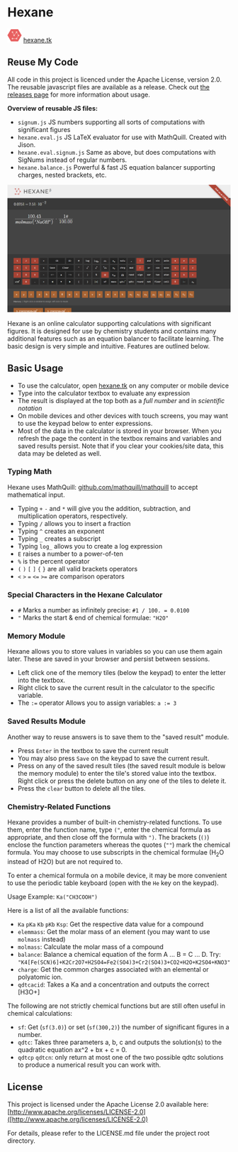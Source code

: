# Hexane

![Logo](https://raw.githubusercontent.com/sxyu/Hexane/master/favicon-32x32.png)	
[hexane.tk](http://hexane.tk)

## Reuse My Code

All code in this project is licenced under the Apache License, version 2.0.
The reusable javascript files are available as a release. Check out [the releases page](https://github.com/sxyu/Hexane/releases) for more information about usage.

**Overview of reusable JS files:**

- `signum.js` JS numbers supporting all sorts of computations with significant figures
- `hexane.eval.js` JS LaTeX evaluator for use with MathQuill. Created with Jison.
- `hexane.eval.signum.js` Same as above, but does computations with SigNums instead of regular numbers.
- `hexane.balance.js` Powerful & fast JS equation balancer supporting charges, nested brackets, etc.

![Screenshot](https://raw.githubusercontent.com/sxyu/Hexane/master/img/screenshot.png)	


Hexane is an online calculator supporting calculations with significant figures. It is designed for use by chemistry students and contains many additional features such as an equation balancer to facilitate learning. The basic design is very simple and intuitive. Features are outlined below.

## Basic Usage

- To use the calculator, open [hexane.tk](http://hexane.tk) on any computer or mobile device
- Type into the calculator textbox to evaluate any expression
- The result is displayed at the top both as a *full number* and in *scientific notation*
- On mobile devices and other devices with touch screens, you may want to use the keypad below to enter expressions.
- Most of the data in the calculator is stored in your browser. When you refresh the page the content in the textbox remains and variables and saved results persist. Note that if you clear your cookies/site data, this data may be deleted as well.

### Typing Math

Hexane uses MathQuill: [github.com/mathquill/mathquill](github.com/mathquill/mathquill) to accept mathematical input.

- Typing `+` `-` and `*` will give you the addition, subtraction, and multiplication operators, respectively. 
- Typing `/` allows you to insert a fraction
- Typing `^` creates an exponent
- Typing `_` creates a subscript
- Typing `log_` allows you to create a log expression
- `E` raises a number to a power-of-ten
- `%` is the percent operator
- `(` `)` `[` `]` `{` `}` are all valid brackets operators
- `<` `>` `=` `<=` `>=` are comparison operators

### Special Characters in the Hexane Calculator
- `#` Marks a number as infinitely precise: `#1 / 100. = 0.0100` 
- `"` Marks the start & end of chemical formulae: `"H2O"`

### Memory Module

Hexane allows you to store values in variables so you can use them again later. These are saved in your browser and persist between sessions. 
- Left click one of the memory tiles (below the keypad) to enter the letter into the textbox. 
- Right click to save the current result in the calculator to the specific variable. 
- The `:=` operator Allows you to assign variables: `a := 3`

### Saved Results Module

Another way to reuse answers is to save them to the "saved result" module.
- Press `Enter` in the textbox to save the current result
- You may also press `Save` on the keypad to save the current result.
- Press on any of the saved result tiles (the saved result module is below the memory module) to enter the tile's stored value into the textbox. Right click or press the delete button on any one of the tiles to delete it. 
- Press the `clear` button to delete all the tiles.

### Chemistry-Related Functions

Hexane provides a number of built-in chemistry-related functions. To use them, enter the function name, type `("`, enter the chemical formula as appropriate, and then close off the
formula with `")`. The brackets (`()`) enclose the function parameters whereas the quotes (`""`) mark the chemical formula. You may choose to use subscripts in the chemical formulae (H<sub>2</sub>O instead of H2O) but are not required to.

To enter a chemical formula on a mobile device, it may be more convenient to use the periodic table keyboard (open with the `He` key on the keypad).

Usage Example: `Ka("CH3COOH")`

Here is a list of all the available functions:
- `Ka` `pKa` `Kb` `pKb` `Ksp`: Get the respective data value for a compound
- `elemmass`: Get the molar mass of an element (you may want to use `molmass` instead)
- `molmass`: Calculate the molar mass of a compound
- `balance`: Balance a chemical equation of the form A ... B = C ... D. 
Try: `"K4[Fe(SCN)6]+K2Cr2O7+H2SO4=Fe2(SO4)3+Cr2(SO4)3+CO2+H2O+K2SO4+KNO3"`
- `charge`: Get the common charges associated with an elemental or polyatomic ion.
- `qdtcacid`: Takes a Ka and a concentration and outputs the correct [H3O+]

The following are not strictly chemical functions but are still often useful in chemical calculations:
- `sf`: Get (`sf(3.0)`) or set (`sf(300,2)`) the number of significant figures in a number.
- `qdtc`: Takes three parameters a, b, c and outputs the solution(s) to the quadratic equation ax^2 + bx + c = 0.
- `qdtcp` `qdtcn`: only return at most one of the two possible qdtc solutions to produce a numerical result you can work with.

## License

This project is licensed under the Apache License 2.0 available here:
[http://www.apache.org/licenses/LICENSE-2.0]([http://www.apache.org/licenses/LICENSE-2.0)

For  details, please refer to the LICENSE.md file under the project root directory.